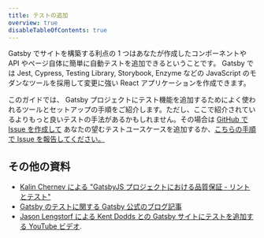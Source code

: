 ```yaml
---
title: テストの追加
overview: true
disableTableOfContents: true
---
```


Gatsby でサイトを構築する利点の 1 つはあなたが作成したコンポーネントや API やページ自体に簡単に自動テストを追加できるということです。 Gatsby では Jest, Cypress, Testing Library, Storybook, Enzyme などの JavaScript のモダンなツールを採用して変更に強い React アプリケーションを作成できます。

このガイドでは、 Gatsby プロジェクトにテスト機能を追加するためによく使われるツールとセットアップの手順をご紹介します。ただし、ここで紹介されているよりもっと良いテストの手法があるかもしれません。その場合は [GitHub で Issue を作成して](https://github.com/gatsbyjs/gatsby/issues?utf8=%E2%9C%93&q=is%3Aissue+is%3Aopen+testing) あなたの望むテストユースケースを追加するか、[こちらの手順で Issue を報告してください。](/contributing/how-to-file-an-issue/)

<GuideList slug={props.slug} />

## その他の資料

- [Kalin Chernev による "GatsbyJS プロジェクトにおける品質保証 - リントとテスト"](https://kalinchernev.github.io/gatsbyjs-qa-linting-testing/)
- [Gatsby のテストに関する Gatsby 公式のブログ記事](/blog/tags/testing)
- [Jason Lengstorf による Kent Dodds との Gatsby サイトにテストを追加する YouTube ビデオ](https://www.youtube.com/watch?v=BzRAYt7BHRw&t=2024s).
